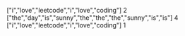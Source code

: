 ["i","love","leetcode","i","love","coding"]
2
["the","day","is","sunny","the","the","the","sunny","is","is"]
4
["i","love","leetcode","i","love","coding"]
1